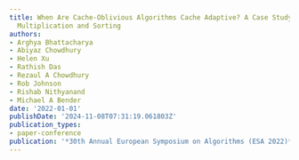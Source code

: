 ```yaml
---
title: When Are Cache-Oblivious Algorithms Cache Adaptive? A Case Study of Matrix
  Multiplication and Sorting
authors:
- Arghya Bhattacharya
- Abiyaz Chowdhury
- Helen Xu
- Rathish Das
- Rezaul A Chowdhury
- Rob Johnson
- Rishab Nithyanand
- Michael A Bender
date: '2022-01-01'
publishDate: '2024-11-08T07:31:19.061803Z'
publication_types:
- paper-conference
publication: '*30th Annual European Symposium on Algorithms (ESA 2022)*'
---
```

